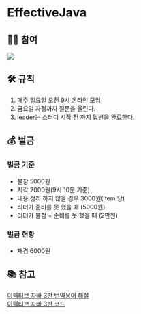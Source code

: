 # EffectiveJava

## 👯‍♂️ 참여
<a href="https://github.com/AskMePlz/EffectiveJava/graphs/contributors">
  <img src="https://contrib.rocks/image?repo=AskMePlz/EffectiveJava" />
</a>

## 🛠 규칙
1. 매주 일요일 오전 9시 온라인 모임
2. 금요일 자정까지 질문을 올린다.
3. leader는 스터디 시작 전 까지 답변을 완료한다.


## 💰 벌금
### 벌금 기준
-  불참 5000원 
-  지각 2000원(9시 10분 기준) 
-  내용 정리 하지 않을 경우 3000원(Item 당)
-  리더가 준비를 못 했을 때 (5000원)
-  리더가 불참 + 준비를 못 했을 때 (2만원)
### 벌금 현황
- 재경 6000원

## 📚 참고
<a href="https://docs.google.com/document/d/1Nw-_FJKre9x7Uy6DZ0NuAFyYUCjBPCpINxqrP0JFuXk/edit#heading=h.cu6p5now8aia">
이펙티브 자바 3판 번역용어 해설
</a>
<br>
<a href="https://github.com/WegraLee/effective-java-3e-source-code">
이펙티브 자바 3판 코드
</a>
